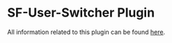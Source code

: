 # SF-User-Switcher Plugin

All information related to this plugin can be found [here](https://lkalabis.github.io/SF-Switcher).
